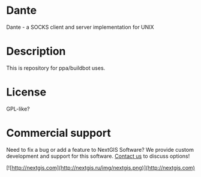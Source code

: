 # Dante

Dante - a SOCKS client and server implementation for UNIX

# Description

This is repository for ppa/buildbot uses.

# License

GPL-like?

# Commercial support

Need to fix a bug or add a feature to NextGIS Software? We provide custom development
and support for this software. [Contact us](http://nextgis.ru/en/contact/) to
discuss options!

[![http://nextgis.com](http://nextgis.ru/img/nextgis.png)](http://nextgis.com)
